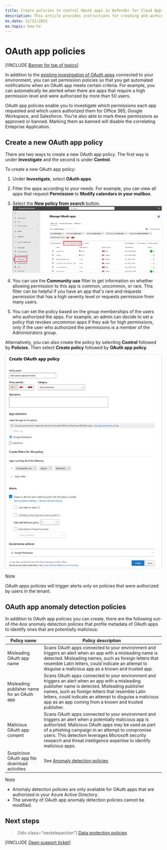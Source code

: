 ```yaml
---
title: Create policies to control OAuth apps in Defender for Cloud Apps
description: This article provides instructions for creating and working with app permission policies in Microsoft Defender for Cloud Apps.
ms.date: 12/21/2022
ms.topic: how-to
---
```

# OAuth app policies

[!INCLUDE [Banner for top of topics](includes/banner.md)]

In addition to the [existing investigation of OAuth apps](manage-app-permissions.md) connected to your environment, you can set permission policies so that you get automated notifications when an OAuth app meets certain criteria. For example, you can automatically be alerted when there are apps that require a high permission level and were authorized by more than 50 users.

OAuth app policies enable you to investigate which permissions each app requested and which users authorized them for Office 365, Google Workspace, and Salesforce. You're also able to mark these permissions as approved or banned. Marking them as banned will disable the correlating Enteprise Application.

## Create a new OAuth app policy

There are two ways to create a new OAuth app policy. The first way is under **Investigate** and the second is under **Control**.

To create a new OAuth app policy:

1. Under **Investigate**, select **OAuth apps**.

1. Filter the apps according to your needs. For example, you can view all apps that request **Permission** to **Modify calendars in your mailbox**.
1. Select the **New policy from search** button.
    ![New policy from search.](media/app-permissions-filter.png)
1. You can use the **Community use** filter to get information on whether allowing permission to this app is common, uncommon, or rare. This filter can be helpful if you have an app that's rare and requests permission that has a high severity level or requests permission from many users.
1. You can set the policy based on the group memberships of the users who authorized the apps. For example, an admin can decide to set a policy that revokes uncommon apps if they ask for high permissions, only if the user who authorized the permissions is a member of the Administrators group.

Alternatively, you can also create the policy by selecting **Control** followed by **Policies**. Then select **Create policy** followed by **OAuth app policy**.

   ![new OAuth app policy.](media/app-permissions-policy.png)

> [!NOTE]
> OAuth apps policies will trigger alerts only on policies that were authorized by users in the tenant.

## OAuth app anomaly detection policies

In addition to OAuth app policies you can create, there are the following out-of-the-box anomaly detection policies that profile metadata of OAuth apps to identify ones that are potentially malicious:

| Policy name | Policy description |
| --- | --- |
| Misleading OAuth app name | Scans OAuth apps connected to your environment and triggers an alert when an app with a misleading name is detected. Misleading names, such as foreign letters that resemble Latin letters, could indicate an attempt to disguise a malicious app as a known and trusted app. |
| Misleading publisher name for an OAuth app | Scans OAuth apps connected to your environment and triggers an alert when an app with a misleading publisher name is detected. Misleading publisher names, such as foreign letters that resemble Latin letters, could indicate an attempt to disguise a malicious app as an app coming from a known and trusted publisher. |
| Malicious OAuth app consent | Scans OAuth apps connected to your environment and triggers an alert when a potentially malicious app is authorized. Malicious OAuth apps may be used as part of a phishing campaign in an attempt to compromise users. This detection leverages Microsoft security research and threat intelligence expertise to identify malicious apps. |
| Suspicious OAuth app file download activities | See [Anomaly detection policies](anomaly-detection-policy.md#suspicious-oauth-app-file-download-activities) |

<!--
| OAuth apps authorized by external users | Scans OAuth apps connected to your environment and triggers an alert when an app was authorized by an external user. |
| OAuth apps with high permissions and rare community use – Google | Scans OAuth apps connected to your environment and triggers an alert for apps with high permissions and rare community use in Google. |
| OAuth apps with high permissions and rare community use – Office | Scans OAuth apps connected to your environment and triggers an alert for apps with high permissions and rare community use in Office. |
| OAuth apps with rare community use - Salesforce | Scans OAuth apps connected to your environment and triggers an alert for apps with rare community use in Salesforce. |
-->

> [!NOTE]
>
> - Anomaly detection policies are only available for OAuth apps that are authorized in your Azure Active Directory.
> - The severity of OAuth app anomaly detection policies cannot be modified.

## Next steps

> [!div class="nextstepaction"]
> [Data protection policies](data-protection-policies.md)

[!INCLUDE [Open support ticket](includes/support.md)]

